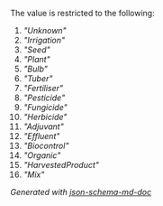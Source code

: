 The value is restricted to the following: 

 1. _"Unknown"_
 2. _"Irrigation"_
 3. _"Seed"_
 4. _"Plant"_
 5. _"Bulb"_
 6. _"Tuber"_
 7. _"Fertiliser"_
 8. _"Pesticide"_
 9. _"Fungicide"_
 10. _"Herbicide"_
 11. _"Adjuvant"_
 12. _"Effluent"_
 13. _"Biocontrol"_
 14. _"Organic"_
 15. _"HarvestedProduct"_
 16. _"Mix"_

_Generated with [json-schema-md-doc](https://brianwendt.github.io/json-schema-md-doc/)_